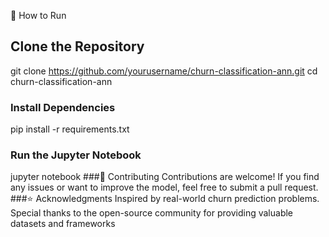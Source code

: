 🔧 How to Run
## Clone the Repository
git clone https://github.com/yourusername/churn-classification-ann.git
cd churn-classification-ann
### Install Dependencies
pip install -r requirements.txt
### Run the Jupyter Notebook
jupyter notebook
###🤝 Contributing
Contributions are welcome! If you find any issues or want to improve the model, feel free to submit a pull request.
###⭐ Acknowledgments
Inspired by real-world churn prediction problems.
Special thanks to the open-source community for providing valuable datasets and frameworks

